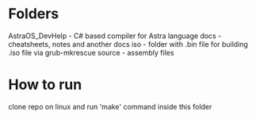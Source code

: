 # Folders
AstraOS_DevHelp - C# based compiler for Astra language
docs - cheatsheets, notes and another docs
iso - folder with .bin file for building .iso file via grub-mkrescue
source - assembly files

# How to run
clone repo on linux and run 'make' command inside this folder
